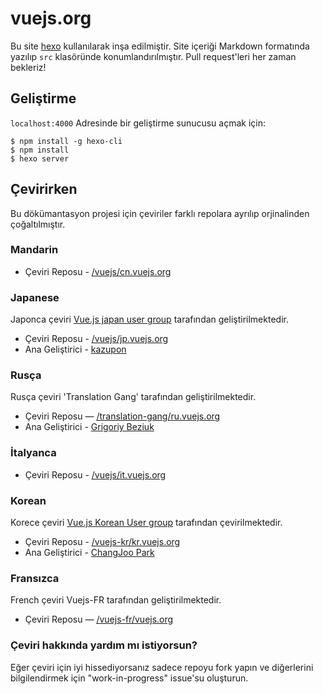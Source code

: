 # vuejs.org

Bu site [hexo](http://hexo.io/) kullanılarak inşa edilmiştir. Site içeriği Markdown formatında yazılıp `src` klasöründe konumlandırılmıştır. Pull request'leri her zaman bekleriz!

## Geliştirme

`localhost:4000` Adresinde bir geliştirme sunucusu açmak için:

```
$ npm install -g hexo-cli
$ npm install
$ hexo server
```

## Çevirirken

Bu dökümantasyon projesi için çeviriler farklı repolara ayrılıp orjinalinden çoğaltılmıştır.

### Mandarin

* Çeviri Reposu - [/vuejs/cn.vuejs.org](https://github.com/vuejs/cn.vuejs.org)

### Japanese

Japonca çeviri [Vue.js japan user group](https://github.com/vuejs-jp) tarafından geliştirilmektedir.

* Çeviri Reposu - [/vuejs/jp.vuejs.org](https://github.com/vuejs/jp.vuejs.org)
* Ana Geliştirici - [kazupon](https://github.com/kazupon)

### Rusça

Rusça çeviri 'Translation Gang' tarafından geliştirilmektedir.

* Çeviri Reposu — [/translation-gang/ru.vuejs.org](https://github.com/translation-gang/ru.vuejs.org)
* Ana Geliştirici - [Grigoriy Beziuk](https://gbezyuk.github.io)

### İtalyanca

* Çeviri Reposu - [/vuejs/it.vuejs.org](https://github.com/vuejs/it.vuejs.org)

### Korean

Korece çeviri [Vue.js Korean User group](https://github.com/vuejs-kr) tarafından çevirilmektedir.

* Çeviri Reposu - [/vuejs-kr/kr.vuejs.org](https://github.com/vuejs-kr/kr.vuejs.org)
* Ana Geliştirici - [ChangJoo Park](https://github.com/ChangJoo-Park)

### Fransızca

French çeviri Vuejs-FR tarafından geliştirilmektedir.

* Çeviri Reposu — [/vuejs-fr/vuejs.org](https://github.com/vuejs-fr/vuejs.org)

### Çeviri hakkında yardım mı istiyorsun?

Eğer çeviri için iyi hissediyorsanız sadece repoyu fork yapın ve diğerlerini bilgilendirmek için "work-in-progress" issue'su oluşturun.
